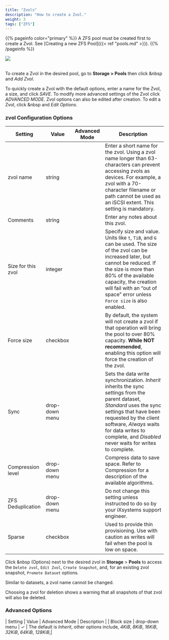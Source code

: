 ```yaml
---
title: "Zvols"
description: "How to create a Zvol."
weight: 3
tags: ["ZFS"]
---
```


{{% pageinfo color="primary" %}}
A ZFS pool must be created first to create a Zvol. See
[Creating a new ZFS Pool]({{< ref "pools.md" >}}).
{{% /pageinfo %}}

<img src="/images/pools-zvol.JPG">
<br><br>

To create a Zvol in the desired pool, go to **Storage > Pools** then click <i class="fas fa-ellipsis-v" aria-hidden="true" title="Options"></i>&nbsp and *Add Zvol*.

To quickly create a Zvol with the default options, enter a name for the Zvol, a size, and click *SAVE*. To modify more advanced settings of the Zvol click *ADVANCED MODE*. Zvol options can also be edited after creation. To edit a Zvol, click <i class="fas fa-ellipsis-v" aria-hidden="true" title="Options"></i>&nbsp and *Edit Options*.

### zvol Configuration Options 

| Setting            | Value          | Advanced Mode | Description |
|--------------------|----------------|---------------|--------------|
| zvol name          | string         |               | Enter a short name for the zvol. Using a zvol name longer than 63-characters can prevent accessing zvols as devices. For example, a zvol with a 70-character filename or path cannot be used as an iSCSI extent. This setting is mandatory.                                          |
| Comments           | string         |               | Enter any notes about this zvol.  |
| Size for this zvol | integer        |               | Specify size and value. Units like `t`, `TiB`, and `G` can be used. The size of the zvol can be increased later, but cannot be reduced. If the size is more than 80% of the available capacity, the creation will fail with an “out of space” error unless `Force size` is also enabled.     |
| Force size         | checkbox       |               | By default, the system will not create a zvol if that operation will bring the pool to over 80% capacity. **While NOT recommended**, enabling this option will force the creation of the zvol.                                                                                           |
| Sync               | drop-down menu |               | Sets the data write synchronization. *Inherit* inherits the sync settings from the parent dataset, *Standard* uses the sync settings that have been requested by the client software, *Always* waits for data writes to complete, and *Disabled* never waits for writes to complete.         |
| Compression level  | drop-down menu |               | Compress data to save space. Refer to Compression for a description of the available algorithms.  |
| ZFS Deduplication  | drop-down menu |               | Do not change this setting unless instructed to do so by your iXsystems support engineer. |
| Sparse             | checkbox       |               | Used to provide thin provisioning. Use with caution as writes will fail when the pool is low on space.   |

Click <i class="fas fa-ellipsis-v" aria-hidden="true" title="Options"></i>&nbsp (Options) next to the desired zvol in **Storage** > **Pools** to access the `Delete zvol`, `Edit Zvol`, `Create Snapshot`, and, for an existing zvol snapshot, `Promote Dataset` options.

Similar to datasets, a zvol name cannot be changed.

Choosing a zvol for deletion shows a warning that all snapshots of that zvol will also be deleted.

### Advanced Options

| Setting            | Value          | Advanced Mode | Description |
| Block size         | drop-down menu | ✓             | The default is *Inherit*, other options include, *4KiB*, *8KiB*, *16KiB*, *32KiB*, *64KiB*, *128KiB*,|
